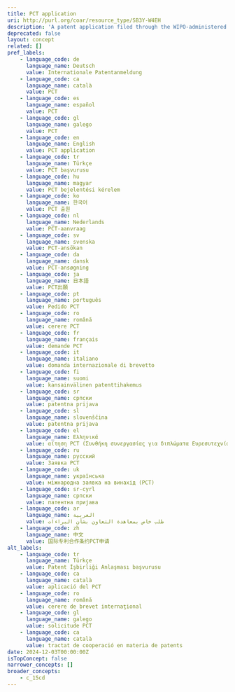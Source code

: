 ```yaml
---
title: PCT application
uri: http://purl.org/coar/resource_type/SB3Y-W4EH
description: 'A patent application filed through the WIPO-administered Patent Cooperation Treaty (PCT), also known as an international application. [Source: Adapted from https://www.wipo.int/edocs/pubdocs/en/wipo_pub_943_2018.pdf]'
deprecated: false
layout: concept
related: []
pref_labels:
    - language_code: de
      language_name: Deutsch
      value: Internationale Patentanmeldung
    - language_code: ca
      language_name: català
      value: PCT
    - language_code: es
      language_name: español
      value: PCT
    - language_code: gl
      language_name: galego
      value: PCT
    - language_code: en
      language_name: English
      value: PCT application
    - language_code: tr
      language_name: Türkçe
      value: PCT başvurusu
    - language_code: hu
      language_name: magyar
      value: PCT bejelentési kérelem
    - language_code: ko
      language_name: 한국어
      value: PCT 출원
    - language_code: nl
      language_name: Nederlands
      value: PCT-aanvraag
    - language_code: sv
      language_name: svenska
      value: PCT-ansökan
    - language_code: da
      language_name: dansk
      value: PCT-ansøgning
    - language_code: ja
      language_name: 日本語
      value: PCT出願
    - language_code: pt
      language_name: português
      value: Pedido PCT
    - language_code: ro
      language_name: română
      value: cerere PCT
    - language_code: fr
      language_name: français
      value: demande PCT
    - language_code: it
      language_name: italiano
      value: domanda internazionale di brevetto
    - language_code: fi
      language_name: suomi
      value: kansainvälinen patenttihakemus
    - language_code: sr
      language_name: српски
      value: patentna prijava
    - language_code: sl
      language_name: slovenščina
      value: patentna prijava
    - language_code: el
      language_name: Ελληνικά
      value: αίτηση PCT (Συνθήκη συνεργασίας για διπλώματα Ευρεσυτεχνίας)
    - language_code: ru
      language_name: русский
      value: Заявка РСТ
    - language_code: uk
      language_name: українська
      value: міжнародна заявка на винахід (РСТ)
    - language_code: sr-cyrl
      language_name: српски
      value: патентна пријава
    - language_code: ar
      language_name: العربية
      value: طلب خاص بمعاهدة التعاون بشأن البراءات
    - language_code: zh
      language_name: 中文
      value: 国际专利合作条约PCT申请
alt_labels:
    - language_code: tr
      language_name: Türkçe
      value: Patent İşbirliği Anlaşması başvurusu
    - language_code: ca
      language_name: català
      value: aplicació del PCT
    - language_code: ro
      language_name: română
      value: cerere de brevet internaţional
    - language_code: gl
      language_name: galego
      value: solicitude PCT
    - language_code: ca
      language_name: català
      value: tractat de cooperació en materia de patents
date: 2024-12-03T00:00:00Z
isTopConcept: false
narrower_concepts: []
broader_concepts:
    - c_15cd
---
```


